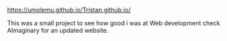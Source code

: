 https://umolemu.github.io/Tristan.github.io/

This was a small project to see how good i was at Web development check AImaginary for an updated website.
